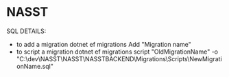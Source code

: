 # NASST


SQL DETAILS:
- to add a migration
dotnet ef migrations Add "Migration name"
- to script a migration
dotnet ef migrations script "OldMigrationName" -o "C:\dev\NASST\NASST\NASSTBACKEND\Migrations\Scripts\NewMigrationName.sql"
